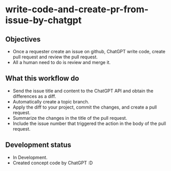 # write-code-and-create-pr-from-issue-by-chatgpt


## Objectives

- Once a requester create an issue on github, ChatGPT write code, create pull request and review the pull request.
- All a human need to do is review and merge it.


## What this workflow do

- Send the issue title and content to the ChatGPT API and obtain the differences as a diff.
- Automatically create a topic branch.
- Apply the diff to your project, commit the changes, and create a pull request.
- Summarize the changes in the title of the pull request.
- Include the issue number that triggered the action in the body of the pull request.


## Development status

- In Development.
- Created concept code by ChatGPT :D

